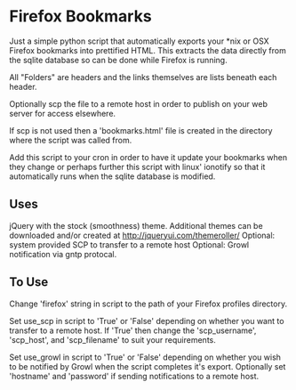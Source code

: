 Firefox Bookmarks
===

Just a simple python script that automatically exports your *nix or OSX
Firefox bookmarks into prettified HTML. This extracts the data directly
from the sqlite database so can be done while Firefox is running. 

All "Folders" are headers and the links themselves are lists beneath
each header. 

Optionally scp the file to a remote host in order to publish on your web
server for access elsewhere.

If scp is not used then a 'bookmarks.html' file is created in the directory
where the script was called from.

Add this script to your cron in order to have it update your bookmarks
when they change or perhaps further this script with linux' ionotify
so that it automatically runs when the sqlite database is modified.

Uses
---
jQuery with the stock (smoothness) theme. 
Additional themes can be downloaded and/or created at http://jqueryui.com/themeroller/ 
Optional: system provided SCP to transfer to a remote host 
Optional: Growl notification via gntp protocal.

To Use
---
Change 'firefox' string in script to the path of your Firefox profiles
directory.

Set use_scp in script to 'True' or 'False' depending on whether you want to
transfer to a remote host. If 'True' then change the 'scp_username',
'scp_host', and 'scp_filename' to suit your requirements.  

Set use_growl in script to 'True' or 'False' depending on whether you wish to
be notified by Growl when the script completes it's export. 
Optionally set 'hostname' and 'password' if sending notifications to a remote
host.
